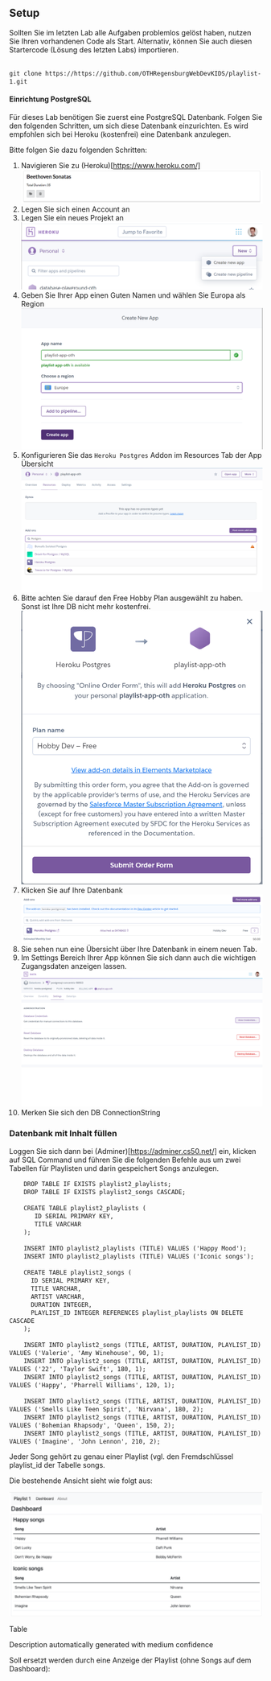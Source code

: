 ## Setup

Sollten Sie im letzten Lab alle Aufgaben problemlos gelöst haben, nutzen Sie Ihren vorhandenen Code als Start.
Alternativ, können Sie auch diesen Startercode (Lösung des letzten Labs) importieren.
~~~shell
   
git clone https://https://github.com/OTHRegensburgWebDevKIDS/playlist-1.git
~~~

#### Einrichtung PostgreSQL

Für dieses Lab benötigen Sie zuerst eine PostgreSQL Datenbank. Folgen Sie den folgenden Schritten, um sich diese Datenbank einzurichten.
Es wird empfohlen sich bei Heroku (kostenfrei) eine Datenbank anzulegen. 

Bitte folgen Sie dazu folgenden Schritten: 

1. Navigieren Sie zu (Heroku)[https://www.heroku.com/]
![img.png](img/img.png)
2. Legen Sie sich einen Account an 
3. Legen Sie ein neues Projekt an
![img_1.png](img/img_1.png)
4. Geben Sie Ihrer App einen Guten Namen und wählen Sie Europa als Region
![img_2.png](img/img_2.png)
5. Konfigurieren Sie das `Heroku Postgres` Addon im Resources Tab der App Übersicht
![img_3.png](img/img_3.png)
6. Bitte achten Sie darauf den Free Hobby Plan ausgewählt zu haben. Sonst ist Ihre DB nicht mehr kostenfrei.
![img_4.png](img/img_4.png)
7. Klicken Sie auf Ihre Datenbank
![img_5.png](img/img_5.png)
8. Sie sehen nun eine Übersicht über Ihre Datenbank in einem neuen Tab.
9. Im Settings Bereich Ihrer App können Sie sich dann auch die wichtigen Zugangsdaten anzeigen lassen. 
![img_6.png](img/img_6.png)
10. Merken Sie sich den DB ConnectionString 

### Datenbank mit Inhalt füllen


Loggen Sie sich dann bei (Adminer)[https://adminer.cs50.net/] ein, klicken auf SQL Command und führen Sie die folgenden Befehle aus um zwei Tabellen für Playlisten und darin gespeichert Songs anzulegen. 

~~~ shell
    DROP TABLE IF EXISTS playlist2_playlists; 
    DROP TABLE IF EXISTS playlist2_songs CASCADE; 
     
    CREATE TABLE playlist2_playlists ( 
       ID SERIAL PRIMARY KEY, 
       TITLE VARCHAR 
    ); 
     
    INSERT INTO playlist2_playlists (TITLE) VALUES ('Happy Mood'); 
    INSERT INTO playlist2_playlists (TITLE) VALUES ('Iconic songs'); 
     
    CREATE TABLE playlist2_songs ( 
      ID SERIAL PRIMARY KEY, 
      TITLE VARCHAR, 
      ARTIST VARCHAR, 
      DURATION INTEGER, 
      PLAYLIST_ID INTEGER REFERENCES playlist_playlists ON DELETE CASCADE 
    ); 
     
    INSERT INTO playlist2_songs (TITLE, ARTIST, DURATION, PLAYLIST_ID) VALUES ('Valerie', 'Amy Winehouse', 90, 1); 
    INSERT INTO playlist2_songs (TITLE, ARTIST, DURATION, PLAYLIST_ID) VALUES ('22', 'Taylor Swift', 180, 1); 
    INSERT INTO playlist2_songs (TITLE, ARTIST, DURATION, PLAYLIST_ID) VALUES ('Happy', 'Pharrell Williams', 120, 1); 
     
    INSERT INTO playlist2_songs (TITLE, ARTIST, DURATION, PLAYLIST_ID) VALUES ('Smells Like Teen Spirit', 'Nirvana', 180, 2); 
    INSERT INTO playlist2_songs (TITLE, ARTIST, DURATION, PLAYLIST_ID) VALUES ('Bohemian Rhapsody', 'Queen', 150, 2); 
    INSERT INTO playlist2_songs (TITLE, ARTIST, DURATION, PLAYLIST_ID) VALUES ('Imagine', 'John Lennon', 210, 2); 
~~~



Jeder Song gehört zu genau einer Playlist (vgl. den Fremdschlüssel playlist_id der Tabelle songs.





Die bestehende Ansicht sieht wie folgt aus:

![img.png](img/Bestehend.png)


Table

Description automatically generated with medium confidence



Soll ersetzt werden durch eine Anzeige der Playlist (ohne Songs auf dem Dashboard):

